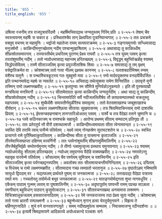 ```yaml
---
title: '055 '
title_english: '055 '

---
```

<div class="audioEmbed"  caption="श्रीराम-हरिसीताराममूर्ति-घनपाठिभ्यां वचनम्" src="https://archive.org/download/Ramayana-recitation-Sriram-harisItArAmamUrti-Ghanapaati-v2/Kanda_2/Kanda_2_AYK-055-Yamuna_Tharanam.mp3"></div>
उषित्वा रजनीम् तत्र राजपुत्रावरिंदमौ ।  
महर्षिमभिवाद्याथ जग्मतुस्तम् गिरिम् प्रति ॥ २-५५-१  
तेषाम् चैव स्वस्त्ययनम् महर्षिः स चकार ह ।  
प्रस्थितांश्चैव तान् प्रेक्ष्यपिता पुत्रानिवान्वगात् ॥ २-५५-२  
ततः प्रचक्रमे वक्तुम् वचनम् स महामुनिः ।  
भर्द्वाजो महातेजा रामम् सत्यपराक्रमम् ॥ २-५५-३  
गङ्गायमुनयोः सन्धिमासाद्य मनुजर्षभौ ।  
काळिन्दीमनुगच्छेताम् नदीम् पश्चान्मुखाश्रिताम् ॥ २-५५-४  
अथासाद्य तु काळिन्न्धीम् शीघ्रस्रोतसमापगाम् ।  
तस्यास्तीर्थम् प्रचरितम् पुराणम् प्रेक्ष्य राघवौ ॥ २-५५-५  
तत्र यूयम् प्लवम् कृत्वा तरतांशुमतीम् नदीम् ।  
ततो न्यग्रोधमासाद्य महान्तम् हरितच्छदम् ॥ २-५५-६  
विवृद्धम् बहुभिर्वऋक्षैह् श्यामम् सिद्धोपसेवितम् ।  
तस्मै सीताञ्जलिम् कृत्वा प्रयुञ्जीताशिषः शिवाः ॥ २-५५-७  
समासाद्य तु तम् वृक्षम् वसेद्वातिक्रमेत वा ।  
क्रोशमात्रम् ततो गत्वा नीलम् द्रक्ष्यथ काननम् ॥ २-५५-८  
पलाशबदरीमिश्रम् रम्यम् वंशैश्च यामुनैः ।  
स पन्थाश्चित्रकूटस्य गतः सुबहुशो मया ॥ २-५५-९  
रम्ये मार्दवयुक्तश्च वनदावैर्विपर्जितः ।  
इति पन्थानमावेद्य महर्षः स न्यवर्तत ॥ २-५५-१०  
अभिवाद्य तथेत्युक्त्वा रामेण विनिवर्तितः ।  
उपावृत्ते मुनौ तस्मिन् रामो लक्ष्मणमब्रवीत् ॥ २-५५-११  
कृतपुण्याः स्म सौमित्रे मुनिर्यन्नोऽनुकम्पते ।  
इति तौ पुरुषव्याघ्रौ मन्त्रयित्वा मनस्विनौ ॥ २-५५-१२  
सीतामेवाग्रतः कृत्वा काळिन्दीम् जग्मतुर्नदीम् ।  
अथा साद्य तु काळिन्दीम् शीघ्रस्रोतोवहाम् नदीम् ॥ २-५५-१३  
चिन्तामापेदिरे सर्वे नदीजलतितीर्षवः  
तौ काष्ठसम्घातमथो चक्रतुस्तु महाप्लवम् ॥ २-५५-१४  
शुष्कैर्वंशैः समास्तीर्णमुळीरैश्च समावृतम् ।  
ततो वेतसशाखाश्च जम्बूशाखाश्च वीर्यवान् ॥ २-५५-१५  
चकार लक्ष्मणश्छित्वा सीतायाः सुखमासनम् ।  
तत्र श्रियमिवाचिन्त्याम् रामो दाशरथिः प्रियाम् ॥ २-५५-१६  
ईष्त्सन्कह्हनाबान् तानग्तारिओअतत् प्लवम् ।  
पार्श्वे च तत्र वैदेह्या वसने चूष्णानि च ॥ २-५५-१७  
प्लवे कठिनकाजम् च रामश्चक्रे सहायुधैः ।  
आरोप्य प्रथमम् सीताम् सम्घाटम् प्रतिगृह्य तौ ॥ २-५५-१८  
ततः प्रतेरतुर्य त्तौ वीरौ दशरथात्मजौ ।  
काळिन्दीमध्यमायाता सीता त्वेनामवन्दत ॥ २-५५-१९  
स्वस्ति देवि तरामि त्वाम् पार्येन्मे पतिर्वतम् ।  
यक्ष्ये त्वाम् गोनहस्रेण सुराघटशतेन च ॥ २-५५-२०  
स्वस्ति प्रत्यागते रामे पुरीमिक्ष्वाकुपालिताम् ।  
काळिन्दीमथ सीता तु याचमाना कृताञ्जलिः ॥ २-५५-२१  
तीरमेवाभिसम्प्राप्ता दक्षिणम् वरवर्णिनी ।  
ततः प्लवेनांशुमतीम् शीघ्रगामूर्मिमालिनीम् ॥ २-५५-२२  
तीरजैर्बहुभिर्वृक्षैः सम्तेरुर्यमुनाम् नदीम् ।  
ते तीर्णाः प्लवमुत्सृज्य प्रस्थाय यमुनावनात् ॥ २-५५-२३  
श्यामम् न्यग्रोधमासेदुः शीतलम् हरितच्छदम् ।  
न्य्ग्रोधम् तमुपागम्य वैदेहि वाक्यमब्रवीत् ॥ २-५५-२४  
नमस्तेऽन्तु महावृक्ष पारयेन्मे पतिर्वतम् ।  
कौसल्याम् चैव पश्येयम् सुमित्राम् च यशस्विनीम् ॥ २-५५-२५  
इति सीताञ्जलिम् कृत्वा पर्यगच्छद्वनस्पतिम् ।  
अवलोक्य ततः सीतामायाचन्तीमनिन्दिताम् ॥ २-५५-२६  
दयिताम् च विधेयम् च रामो लक्ष्मणमब्रवीत् ।  
सीतामादाय गच्छ त्वमग्रतो भरतानुज ॥ २-५५-२७  
पृष्ठतोऽहम् गमिष्यामि सायुधो द्विपदाम् वर ।  
यद्यत्फलम् प्रार्थयते पुष्पम् वा जनकात्मजा ॥ २-५५-२८  
तत्तत्प्रदद्या वैदेह्या यत्रास्य रमते मनः ।  
गच्चतोस्तु तयोर्मध्ये बभूव जनकात्मजा ॥ २-५५-२९  
मातङ्गयोर्मद्यगता शुभा नागवधूरिव ।  
एकैकम् पादपम् गुल्मम् लताम् वा पुष्पशालिनीम् ॥ २-५५-३०  
अदृष्टपूर्वाम् पश्यन्ती रामम् पप्रच्छ साऽबला ।  
रमणीयान् बहुविधान् पादपान् कुसुमोत्कटान् ॥ २-५५-३१  
सीतावचनसम्रब्द अनयामास लक्स्मणः ।  
विचित्रवालुकजलाम् हससारसनादिताम् ॥ २-५५-३२  
रेमे जनकराजस्य तदा प्रेक्ष्य सुता नदीम् ।  
क्रोशमात्रम् ततो गत्वा भ्रातरौ रामलक्ष्मनौ ॥ २-५५-३३  
बहून्मेध्यान् मृगान् हत्वा चेरतुर्यमुनावने ।  
विहृत्य ते बर्हिणपूगनादिते ।  
शुभे वने वानरवारणायुते ।  
समम् नदीवप्रमुपेत्य सम्मतम् ।  
निवासमाजग्मु रदीनदर्शनाः ॥ ॥ २-५५-३४  
इत्यार्षे श्रिमद्रामायणे आदिकाव्ये अयोध्यकान्दे पञ्चाशः सर्गः